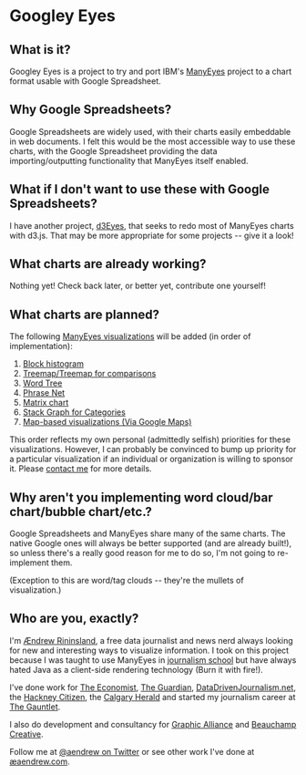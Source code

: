 Googley Eyes
============

## What is it?

Googley Eyes is a project to try and port IBM's [ManyEyes](http://www-958.ibm.com/software/data/cognos/manyeyes/) 
project to a chart format usable with Google Spreadsheet. 

## Why Google Spreadsheets?

Google Spreadsheets are widely used, with their charts easily embeddable in web
documents. I felt this would be the most accessible way to use these charts,
with the Google Spreadsheet providing the data importing/outputting functionality
that ManyEyes itself enabled.

## What if I **don't** want to use these with Google Spreadsheets?

I have another project, [d3Eyes](http://www.github.com/aendrew/D3Eyes), that seeks
to redo most of ManyEyes charts with d3.js. That may be more appropriate for some
projects -- give it a look!

## What charts are already working?

Nothing yet! Check back later, or better yet, contribute one yourself!

## What charts are planned?

The following [ManyEyes visualizations](http://www-958.ibm.com/software/data/cognos/manyeyes/page/Visualization_Options.html) will be added (in order of implementation):

1. [Block histogram](http://www-958.ibm.com/software/data/cognos/manyeyes/page/Block_Histogram.html)
1. [Treemap/Treemap for comparisons](http://www-958.ibm.com/software/data/cognos/manyeyes/page/Treemap.html)
1. [Word Tree](http://www-958.ibm.com/software/data/cognos/manyeyes/page/Word_Tree.html)
1. [Phrase Net](http://www-958.ibm.com/software/data/cognos/manyeyes/page/Phrase_Net.html)
1. [Matrix chart](http://www-958.ibm.com/software/data/cognos/manyeyes/page/Phrase_Net.html)
1. [Stack Graph for Categories](http://www-958.ibm.com/software/data/cognos/manyeyes/page/Stack_Graph_for_Categories.html)
1. [Map-based visualizations (Via Google Maps)](http://www-958.ibm.com/software/data/cognos/manyeyes/page/World_Map.html)

This order reflects my own personal (admittedly selfish) priorities for these visualizations.
However, I can probably be convinced to bump up priority for a particular
visualization if an individual or organization is willing to sponsor it. Please
[contact me](mailto:aendrew@aendrew.com) for more details.

## Why aren't you implementing word cloud/bar chart/bubble chart/etc.?

Google Spreadsheets and ManyEyes share many of the same charts. The native
Google ones will always be better supported (and are already built!), so unless
there's a really good reason for me to do so, I'm not going to re-implement them.

(Exception to this are word/tag clouds -- they're the mullets of visualization.)

## Who are you, exactly?

I'm [Ændrew Rininsland](http://www.aendrew.com), a free data journalist and 
news nerd always looking for new and interesting ways to visualize information. 
I took on this project because I was taught to use ManyEyes in [journalism school](http://www.city.ac.uk)
but have always hated Java as a client-side rendering technology (Burn it with fire!).  

I've done work for [The Economist](http://www.economist.com), [The Guardian](http://www.guardian.co.uk), 
[DataDrivenJournalism.net](http://DataDrivenJournalism.net), the [Hackney Citizen](http://www.hackneycitizen.co.uk),
the [Calgary Herald](http://www.calgaryherald.com) and started my journalism career at [The Gauntlet](http://www.thegauntlet.ca).

I also do development and consultancy for [Graphic Alliance](http://www.graphicalliance.co.uk) and [Beauchamp Creative](http://www.beauchampcreative.ca). 

Follow me at [@aendrew on Twitter](http://www.twitter.com/aendrew) or see other
work I've done at [æaendrew.com](http://www.aendrew.com).
